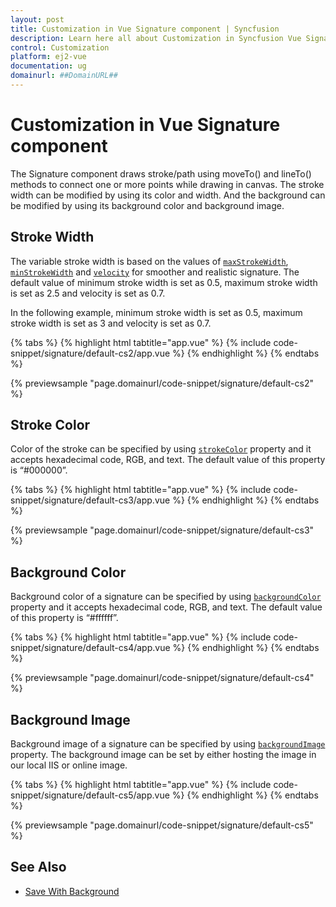 ```yaml
---
layout: post
title: Customization in Vue Signature component | Syncfusion
description: Learn here all about Customization in Syncfusion Vue Signature component of Syncfusion Essential JS 2 and more.
control: Customization 
platform: ej2-vue
documentation: ug
domainurl: ##DomainURL##
---
```


# Customization in Vue Signature component

The Signature component draws stroke/path using moveTo() and lineTo() methods to connect one or more points while drawing in canvas. The stroke width can be modified by using its color and width. And the background can be modified by using its background color and background image.

## Stroke Width

The variable stroke width is based on the values of [`maxStrokeWidth`](https://ej2.syncfusion.com/vue/documentation/api/signature/#maxstrokewidth), [`minStrokeWidth`](https://ej2.syncfusion.com/vue/documentation/api/signature/#minstrokewidth) and [`velocity`](https://ej2.syncfusion.com/vue/documentation/api/signature/#velocity) for smoother and realistic signature. The default value of minimum stroke width is set as 0.5, maximum stroke width is set as 2.5 and velocity is set as 0.7.

In the following example, minimum stroke width is set as 0.5, maximum stroke width is set as 3 and velocity is set as 0.7.

{% tabs %}
{% highlight html tabtitle="app.vue" %}
{% include code-snippet/signature/default-cs2/app.vue %}
{% endhighlight %}
{% endtabs %}
        
{% previewsample "page.domainurl/code-snippet/signature/default-cs2" %}

## Stroke Color

Color of the stroke can be specified by using [`strokeColor`](https://ej2.syncfusion.com/vue/documentation/api/signature/#strokecolor) property and it accepts hexadecimal code, RGB, and text. The default value of this property is “#000000”.

{% tabs %}
{% highlight html tabtitle="app.vue" %}
{% include code-snippet/signature/default-cs3/app.vue %}
{% endhighlight %}
{% endtabs %}
        
{% previewsample "page.domainurl/code-snippet/signature/default-cs3" %}

## Background Color

Background color of a signature can be specified by using [`backgroundColor`](https://ej2.syncfusion.com/vue/documentation/api/signature/#backgroundcolor) property and it accepts hexadecimal code, RGB, and text. The default value of this property is “#ffffff”.

{% tabs %}
{% highlight html tabtitle="app.vue" %}
{% include code-snippet/signature/default-cs4/app.vue %}
{% endhighlight %}
{% endtabs %}
        
{% previewsample "page.domainurl/code-snippet/signature/default-cs4" %}

## Background Image

Background image of a signature can be specified by using [`backgroundImage`](https://ej2.syncfusion.com/vue/documentation/api/signature/#backgroundimage) property. The background image can be set by either hosting the image in our local IIS or online image.

{% tabs %}
{% highlight html tabtitle="app.vue" %}
{% include code-snippet/signature/default-cs5/app.vue %}
{% endhighlight %}
{% endtabs %}
        
{% previewsample "page.domainurl/code-snippet/signature/default-cs5" %}

## See Also

* [Save With Background](./open-save#save-with-background)